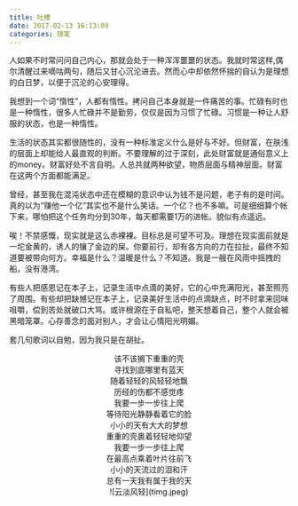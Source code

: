 ```yaml
---
title: 吐槽
date: 2017-02-13 16:13:09
categories: 随笔
---
```


人如果不时常问问自己内心，那就会处于一种浑浑噩噩的状态。我就时常这样,偶尔清醒过来嘀咕两句，随后又甘心沉沦进去。然而心中却依然怀揣的自认为是理想的白日梦，以便于沉沦的心安理得。

我想到一个词“惰性”，人都有惰性。拷问自己本身就是一件痛苦的事。忙碌有时也是一种惰性，很多人忙碌并不是勤劳，仅仅是因为习惯了忙碌。习惯是一种让人舒服的状态，也是一种惰性。 

生活的状态其实都很随性的，没有一种标准定义什么是好与不好。但财富，在肤浅的层面上却能给人最直观的判断。不要理解的过于深刻，此处财富就是通俗意义上的money。财富好处不言自明。人总共就两种欲望，物质层面与精神层面。财富在这两个方面都能满足。

曾经，甚至我在混沌状态中还在模糊的意识中认为钱不是问题，老子有的是时间。真的以为“赚他一个亿”其实也不是什么笑话。一个亿？也不多嘛。可是细细算个帐下来，哪怕把这个任务均分到30年，每天都需要1万的进帐。貌似有点遥远。

唉！不禁感慨，现实就是这么赤裸裸。目标总是可望不可及。理想在现实面前就是一坨金黄的，诱人的镶了金边的屎。你要前行，却有各方向的力在拉扯，最终不知道要被带向何方。幸福是什么？温暖是什么？不知道。我是一艘在风雨中摇拽的船，没有港湾。

有些人把感恩记在本子上，记录生活中点滴的美好，它的心中充满阳光，甚至照亮了周围。有些却把缺憾记在本子上，记录美好生活中的点滴缺点，时不时拿来回味咀嚼，偿到苦处就破口大骂。或许根源在于自私吧，整天想着自己，整个人就会被黑暗笼罩。心存善念的面对别人，才会让心情阳光明媚。

套几句歌词以自勉，因为我只是在胡扯。

<center>该不该搁下重重的壳</center >
<center>寻找到底哪里有蓝天</center >
<center>随着轻轻的风轻轻地飘</center >
<center>历经的伤都不感觉疼</center >

<center>我要一步一步往上爬</center >
<center>等待阳光静静看着它的脸</center >
<center>小小的天有大大的梦想</center >
<center>重重的壳裹着轻轻地仰望</center >

<center>我要一步一步往上爬</center >
<center>在最高点乘着叶片往前飞</center >
<center>小小的天流过的泪和汗</center >
<center>总有一天我有属于我的天</center >

<center>![云淡风轻](timg.jpeg)</center >
